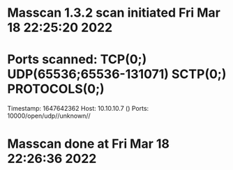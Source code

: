 # Masscan 1.3.2 scan initiated Fri Mar 18 22:25:20 2022
# Ports scanned: TCP(0;) UDP(65536;65536-131071) SCTP(0;) PROTOCOLS(0;)
Timestamp: 1647642362	Host: 10.10.10.7 ()	Ports: 10000/open/udp//unknown//
# Masscan done at Fri Mar 18 22:26:36 2022
